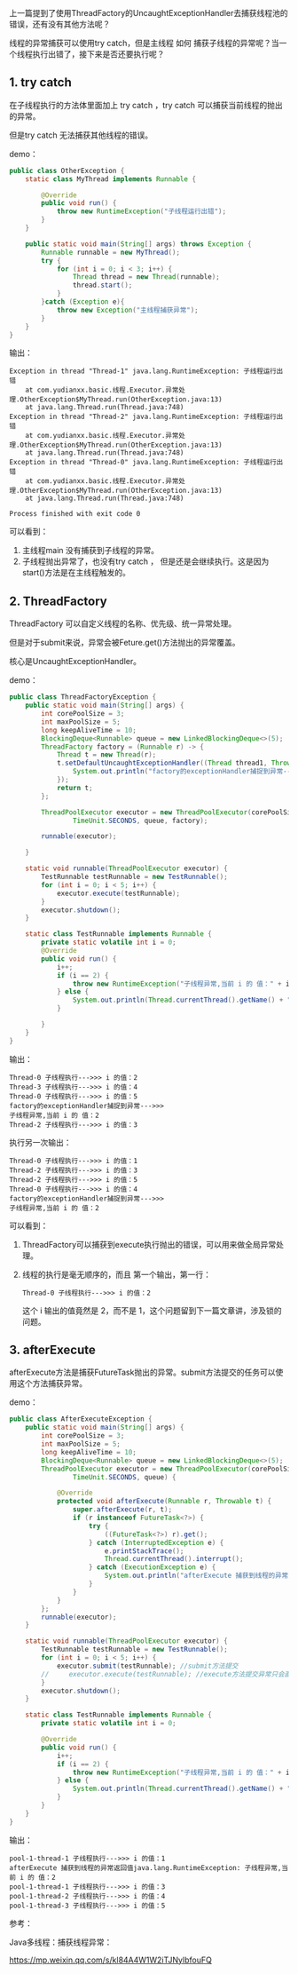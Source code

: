 上一篇提到了使用ThreadFactory的UncaughtExceptionHandler去捕获线程池的错误，还有没有其他方法呢？

线程的异常捕获可以使用try catch，但是主线程 如何 捕获子线程的异常呢？当一个线程执行出错了，接下来是否还要执行呢？





## 1. try catch

在子线程执行的方法体里面加上 try catch ，try catch 可以捕获当前线程的抛出的异常。

但是try catch 无法捕获其他线程的错误。

demo：

```java
public class OtherException {
    static class MyThread implements Runnable {

        @Override
        public void run() {
            throw new RuntimeException("子线程运行出错");
        }
    }

    public static void main(String[] args) throws Exception {
        Runnable runnable = new MyThread();
        try {
            for (int i = 0; i < 3; i++) {
                Thread thread = new Thread(runnable);
                thread.start();
            }
        }catch (Exception e){
            throw new Exception("主线程捕获异常");
        }
    }
}
```

输出：

```
Exception in thread "Thread-1" java.lang.RuntimeException: 子线程运行出错
	at com.yudianxx.basic.线程.Executor.异常处理.OtherException$MyThread.run(OtherException.java:13)
	at java.lang.Thread.run(Thread.java:748)
Exception in thread "Thread-2" java.lang.RuntimeException: 子线程运行出错
	at com.yudianxx.basic.线程.Executor.异常处理.OtherException$MyThread.run(OtherException.java:13)
	at java.lang.Thread.run(Thread.java:748)
Exception in thread "Thread-0" java.lang.RuntimeException: 子线程运行出错
	at com.yudianxx.basic.线程.Executor.异常处理.OtherException$MyThread.run(OtherException.java:13)
	at java.lang.Thread.run(Thread.java:748)

Process finished with exit code 0
```

可以看到：

1. 主线程main 没有捕获到子线程的异常。
2. 子线程抛出异常了，也没有try catch ， 但是还是会继续执行。这是因为 start()方法是在主线程触发的。



## 2. ThreadFactory

ThreadFactory 可以自定义线程的名称、优先级、统一异常处理。

但是对于submit来说，异常会被Feture.get()方法抛出的异常覆盖。

核心是UncaughtExceptionHandler。



demo：

```java
public class ThreadFactoryException {
    public static void main(String[] args) {
        int corePoolSize = 3;
        int maxPoolSize = 5;
        long keepAliveTime = 10;
        BlockingDeque<Runnable> queue = new LinkedBlockingDeque<>(5);
        ThreadFactory factory = (Runnable r) -> {
            Thread t = new Thread(r);
            t.setDefaultUncaughtExceptionHandler((Thread thread1, Throwable e) -> {
                System.out.println("factory的exceptionHandler捕捉到异常--->>> \n" + e.getMessage());
            });
            return t;
        };

        ThreadPoolExecutor executor = new ThreadPoolExecutor(corePoolSize, maxPoolSize, keepAliveTime,
                TimeUnit.SECONDS, queue, factory);

        runnable(executor);

    }

    static void runnable(ThreadPoolExecutor executor) {
        TestRunnable testRunnable = new TestRunnable();
        for (int i = 0; i < 5; i++) {
            executor.execute(testRunnable);
        }
        executor.shutdown();
    }

    static class TestRunnable implements Runnable {
        private static volatile int i = 0;
        @Override
        public void run() {
            i++;
            if (i == 2) {
                throw new RuntimeException("子线程异常,当前 i 的 值：" + i);
            } else {
                System.out.println(Thread.currentThread().getName() + " 子线程执行--->>> i 的值：" + i);
            }

        }
    }
}
```

输出：

```
Thread-0 子线程执行--->>> i 的值：2
Thread-3 子线程执行--->>> i 的值：4
Thread-0 子线程执行--->>> i 的值：5
factory的exceptionHandler捕捉到异常--->>> 
子线程异常,当前 i 的 值：2
Thread-2 子线程执行--->>> i 的值：3
```

执行另一次输出：

```
Thread-0 子线程执行--->>> i 的值：1
Thread-2 子线程执行--->>> i 的值：3
Thread-2 子线程执行--->>> i 的值：5
Thread-0 子线程执行--->>> i 的值：4
factory的exceptionHandler捕捉到异常--->>> 
子线程异常,当前 i 的 值：2
```



可以看到：

1. ThreadFactory可以捕获到execute执行抛出的错误，可以用来做全局异常处理。

2. 线程的执行是毫无顺序的，而且 第一个输出，第一行：

   ```shell
   Thread-0 子线程执行--->>> i 的值：2
   ```

    这个 i 输出的值竟然是 2，而不是 1，这个问题留到下一篇文章讲，涉及锁的问题。



## 3. afterExecute

afterExecute方法是捕获FutureTask抛出的异常。submit方法提交的任务可以使用这个方法捕获异常。

demo：

```java
public class AfterExecuteException {
    public static void main(String[] args) {
        int corePoolSize = 3;
        int maxPoolSize = 5;
        long keepAliveTime = 10;
        BlockingDeque<Runnable> queue = new LinkedBlockingDeque<>(5);
        ThreadPoolExecutor executor = new ThreadPoolExecutor(corePoolSize, maxPoolSize, keepAliveTime,
                TimeUnit.SECONDS, queue) {

            @Override
            protected void afterExecute(Runnable r, Throwable t) {
                super.afterExecute(r, t);
                if (r instanceof FutureTask<?>) {
                    try {
                        ((FutureTask<?>) r).get();
                    } catch (InterruptedException e) {
                        e.printStackTrace();
                        Thread.currentThread().interrupt();
                    } catch (ExecutionException e) {
                        System.out.println("afterExecute 捕获到线程的异常返回值" + e.getMessage());
                    }
                }
            }
        };
        runnable(executor);
    }

    static void runnable(ThreadPoolExecutor executor) {
        TestRunnable testRunnable = new TestRunnable();
        for (int i = 0; i < 5; i++) {
            executor.submit(testRunnable); //submit方法提交
        //     executor.execute(testRunnable); //execute方法提交异常只会直接抛出异常
        }
        executor.shutdown();
    }

    static class TestRunnable implements Runnable {
        private static volatile int i = 0;

        @Override
        public void run() {
            i++;
            if (i == 2) {
                throw new RuntimeException("子线程异常,当前 i 的 值：" + i);
            } else {
                System.out.println(Thread.currentThread().getName() + " 子线程执行--->>> i 的值：" + i);
            }
        }
    }
}
```

输出：

```
pool-1-thread-1 子线程执行--->>> i 的值：1
afterExecute 捕获到线程的异常返回值java.lang.RuntimeException: 子线程异常,当前 i 的 值：2
pool-1-thread-1 子线程执行--->>> i 的值：3
pool-1-thread-2 子线程执行--->>> i 的值：4
pool-1-thread-3 子线程执行--->>> i 的值：5
```



参考：

Java多线程：捕获线程异常：

https://mp.weixin.qq.com/s/kl84A4W1W2iTJNylbfouFQ